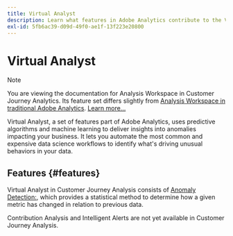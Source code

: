 ```yaml
---
title: Virtual Analyst
description: Learn what features in Adobe Analytics contribute to the Virtual Analyst.
exl-id: 5fb6ac39-d09d-49f0-ae1f-13f223e20800
---
```

# Virtual Analyst

>[!NOTE]
>
>You are viewing the documentation for Analysis Workspace in Customer Journey Analytics. Its feature set differs slightly from [Analysis Workspace in traditional Adobe Analytics](https://experienceleague.adobe.com/docs/analytics/analyze/analysis-workspace/home.html). [Learn more...](/help/getting-started/cja-aa.md)

Virtual Analyst, a set of features part of Adobe Analytics, uses predictive algorithms and machine learning to deliver insights into anomalies impacting your business. It lets you automate the most common and expensive data science workflows to identify what's driving unusual behaviors in your data.

## Features {#features}

Virtual Analyst in Customer Journey Analysis consists of [Anomaly Detection:](c-anomaly-detection/anomaly-detection.md), which provides a statistical method to determine how a given metric has changed in relation to previous data.

Contribution Analysis and Intelligent Alerts are not yet available in Customer Journey Analysis.
